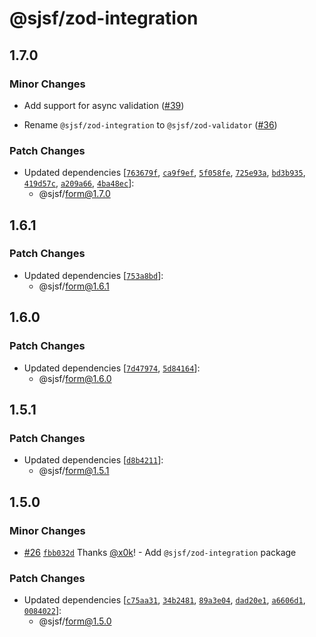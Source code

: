 # @sjsf/zod-integration

## 1.7.0

### Minor Changes

- Add support for async validation ([#39](https://github.com/x0k/svelte-jsonschema-form/pull/39))

- Rename `@sjsf/zod-integration` to `@sjsf/zod-validator` ([#36](https://github.com/x0k/svelte-jsonschema-form/pull/36))

### Patch Changes

- Updated dependencies [[`763679f`](https://github.com/x0k/svelte-jsonschema-form/commit/763679fccd8bdd5236e4f15259f76edd280b72d8), [`ca9f9ef`](https://github.com/x0k/svelte-jsonschema-form/commit/ca9f9ef4afbbbd0cbf2c30a98ba9c86d71fc497a), [`5f058fe`](https://github.com/x0k/svelte-jsonschema-form/commit/5f058fe4dcb7c2ab4fee891374d8e727bcdb0b2c), [`725e93a`](https://github.com/x0k/svelte-jsonschema-form/commit/725e93a43d07303a6952b4ed3e44b96c6afe8f39), [`bd3b935`](https://github.com/x0k/svelte-jsonschema-form/commit/bd3b935c4b05b7b192c182bd80f9023a0b24af3c), [`419d57c`](https://github.com/x0k/svelte-jsonschema-form/commit/419d57c7bf633b1e139c24fedcd2e2ee91ef6444), [`a209a66`](https://github.com/x0k/svelte-jsonschema-form/commit/a209a667d91642edf6ec75d755c4bd1f022a267b), [`4ba48ec`](https://github.com/x0k/svelte-jsonschema-form/commit/4ba48ec3bd67f1e3c1c57a38011912c02378a1eb)]:
  - @sjsf/form@1.7.0

## 1.6.1

### Patch Changes

- Updated dependencies [[`753a8bd`](https://github.com/x0k/svelte-jsonschema-form/commit/753a8bde50408a02f6ec5b77e1bc85f9a599fae3)]:
  - @sjsf/form@1.6.1

## 1.6.0

### Patch Changes

- Updated dependencies [[`7d47974`](https://github.com/x0k/svelte-jsonschema-form/commit/7d479742b4a6e3dc65ac1d5317091f5ffc49e097), [`5d84164`](https://github.com/x0k/svelte-jsonschema-form/commit/5d841645f9ddb5f08164805c7fea9acdc4b287f0)]:
  - @sjsf/form@1.6.0

## 1.5.1

### Patch Changes

- Updated dependencies [[`d8b4211`](https://github.com/x0k/svelte-jsonschema-form/commit/d8b421173cb2226b82f33a5f78a84c3fca075918)]:
  - @sjsf/form@1.5.1

## 1.5.0

### Minor Changes

- [#26](https://github.com/x0k/svelte-jsonschema-form/pull/26) [`fbb032d`](https://github.com/x0k/svelte-jsonschema-form/commit/fbb032ddc6b9072a02cd6f05679ab15f3aa17738) Thanks [@x0k](https://github.com/x0k)! - Add `@sjsf/zod-integration` package

### Patch Changes

- Updated dependencies [[`c75aa31`](https://github.com/x0k/svelte-jsonschema-form/commit/c75aa31735b7e5bc27ca4a5203339dd4a43cec3d), [`34b2481`](https://github.com/x0k/svelte-jsonschema-form/commit/34b2481db20a8c633a0317a41a4b4793ac3946fc), [`89a3e04`](https://github.com/x0k/svelte-jsonschema-form/commit/89a3e045206de84ab9fc76f0d2c3125ad26ad105), [`dad20e1`](https://github.com/x0k/svelte-jsonschema-form/commit/dad20e122cb3cfead93e42acf44ea6a6b9d417ec), [`a6606d1`](https://github.com/x0k/svelte-jsonschema-form/commit/a6606d1bae97d7c229b6eaed59ce45201e617ebe), [`0084022`](https://github.com/x0k/svelte-jsonschema-form/commit/0084022fb6e0c3176f76c8bc9579af8b133ef19b)]:
  - @sjsf/form@1.5.0

